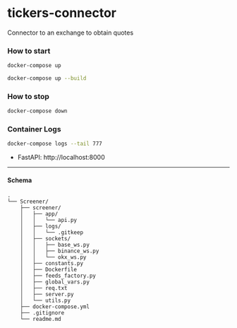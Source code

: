 # tickers-connector
Connector to an exchange to obtain quotes

### How to start 

``` bash
docker-compose up 
```

```bash
docker-compose up --build
``` 

### How to stop

```bash
docker-compose down 
```

### Container Logs

```bash
docker-compose logs --tail 777
```

* FastAPI: http://localhost:8000

---

#### Schema
```
.
└── Screener/
    ├── screener/
    │   ├── app/
    │   │   └── api.py
    │   ├── logs/
    │   │   └── .gitkeep
    │   ├── sockets/
    │   │   ├── base_ws.py
    │   │   ├── binance_ws.py
    │   │   └── okx_ws.py
    │   ├── constants.py
    │   ├── Dockerfile
    │   ├── feeds_factory.py
    │   ├── global_vars.py
    │   ├── req.txt
    │   ├── server.py
    │   └── utils.py
    ├── docker-compose.yml
    ├── .gitignore
    └── readme.md
```

